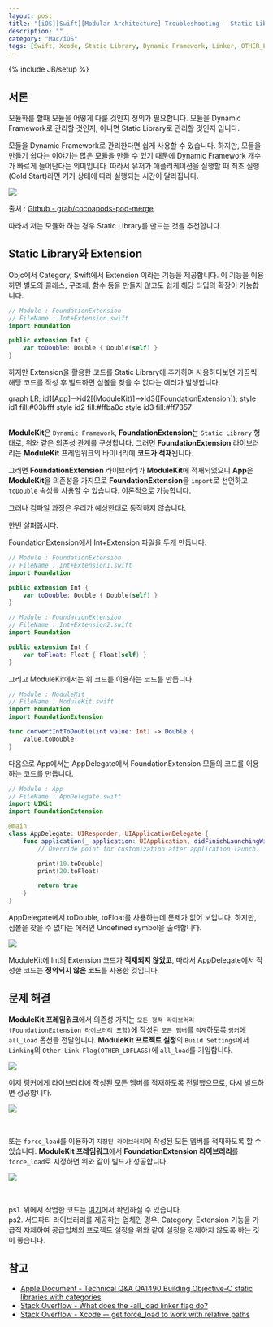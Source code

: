 ```yaml
---
layout: post
title: "[iOS][Swift][Modular Architecture] Troubleshooting - Static Library를 모듈로 작업 후, Extension으로 코드 확장시 멤버를 찾을 수 없는 문제와 해결방법"
description: ""
category: "Mac/iOS"
tags: [Swift, Xcode, Static Library, Dynamic Framework, Linker, OTHER_LDFLAGS, Extension, Library, Framework, all_load, force_load]
---
```

{% include JB/setup %}

## 서론

모듈화를 할때 모듈을 어떻게 다룰 것인지 정의가 필요합니다. 모듈을 Dynamic Framework로 관리할 것인지, 아니면 Static Library로 관리할 것인지 입니다.

모듈을 Dynamic Framework로 관리한다면 쉽게 사용할 수 있습니다. 하지만, 모듈을 만들기 쉽다는 이야기는 많은 모듈을 만들 수 있기 때문에 Dynamic Framework 개수가 빠르게 늘어단다는 의미입니다. 따라서 유저가 애플리케이션을 실행할 때 최초 실행(Cold Start)라면 기기 상태에 따라 실행되는 시간이 달라집니다.

<p style="text-align:left;"><img src="{{ site.production_url }}/image/2021/11/20211124_01.png"/></p>

출처 : [Github - grab/cocoapods-pod-merge](https://github.com/grab/cocoapods-pod-merge)

따라서 저는 모듈화 하는 경우 Static Library를 만드는 것을 추천합니다. 

## Static Library와 Extension

Objc에서 Category, Swift에서 Extension 이라는 기능을 제공합니다. 이 기능을 이용하면 별도의 클래스, 구조체, 함수 등을 만들지 않고도 쉽게 해당 타입의 확장이 가능합니다.

```swift
// Module : FoundationExtension
// FileName : Int+Extension.swift
import Foundation

public extension Int {
    var toDouble: Double { Double(self) }
}
```

하지만 Extension을 활용한 코드를 Static Library에 추가하여 사용하다보면 가끔씩 해당 코드를 작성 후 빌드하면 심볼을 찾을 수 없다는 에러가 발생합니다. 

<div class="mermaid" style="display:flex;justify-content:center;"> 
graph LR;
    id1[App]-->id2[(ModuleKit)]-->id3([FoundationExtension]);
    style id1 fill:#03bfff
    style id2 fill:#ffba0c
    style id3 fill:#ff7357
</div><br/>

**ModuleKit**은 `Dynamic Framework`, **FoundationExtension**는 `Static Library` 형태로, 위와 같은 의존성 관계를 구성합니다. 그러면 **FoundationExtension** 라이브러리는 **ModuleKit** 프레임워크의 바이너리에 **코드가 적재**됩니다. 

그러면 **FoundationExtension** 라이브러리가 **ModuleKit**에 적재되었으니 **App**은 **ModuleKit**을 의존성을 가지므로 **FoundationExtension**을 `import`로 선언하고 `toDouble` 속성을 사용할 수 있습니다. 이론적으로 가능합니다.

그러나 컴파일 과정은 우리가 예상한대로 동작하지 않습니다. 

한번 살펴봅시다.

FoundationExtension에서 Int+Extension 파일을 두개 만듭니다.

```swift
// Module : FoundationExtension
// FileName : Int+Extension1.swift
import Foundation

public extension Int {
    var toDouble: Double { Double(self) }
}

// Module : FoundationExtension
// FileName : Int+Extension2.swift
import Foundation

public extension Int {
    var toFloat: Float { Float(self) }
}
```

그리고 ModuleKit에서는 위 코드를 이용하는 코드를 만듭니다.

```swift
// Module : ModuleKit
// FileName : ModuleKit.swift
import Foundation
import FoundationExtension

func convertIntToDouble(int value: Int) -> Double {
    value.toDouble
}
```

다음으로 App에서는 AppDelegate에서 FoundationExtension 모듈의 코드를 이용하는 코드를 만듭니다.

```swift
// Module : App
// FileName : AppDelegate.swift
import UIKit
import FoundationExtension

@main
class AppDelegate: UIResponder, UIApplicationDelegate {
    func application(_ application: UIApplication, didFinishLaunchingWithOptions launchOptions: [UIApplication.LaunchOptionsKey: Any]?) -> Bool {
        // Override point for customization after application launch.

        print(10.toDouble)
        print(20.toFloat)

        return true
    }
}
```

AppDelegate에서 toDouble, toFloat를 사용하는데 문제가 없어 보입니다. 하지만, 심볼을 찾을 수 없다는 에러인 Undefined symbol을 출력합니다.

<p style="text-align:left;"><img src="{{ site.production_url }}/image/2021/11/20211124_02.png"/></p>

ModuleKit에 Int의 Extension 코드가 **적재되지 않았고**, 따라서 AppDelegate에서 작성한 코드는 **정의되지 않은 코드**를 사용한 것입니다.

## 문제 해결 

**ModuleKit 프레임워크**에서 의존성 가지는 `모든 정적 라이브러리(FoundationExtension 라이브러리 포함)`에 작성된 `모든 멤버`를 `적재`하도록 `링커`에 `all_load` 옵션을 전달합니다. **ModuleKit 프로젝트 설정**의 `Build Settings`에서 `Linking`의 `Other Link Flag(OTHER_LDFLAGS)`에 `all_load`를 기입합니다.

<p style="text-align:left;"><img src="{{ site.production_url }}/image/2021/11/20211124_03.png"/></p>

이제 링커에게 라이브러리에 작성된 모든 멤버를 적재하도록 전달했으므로, 다시 빌드하면 성공합니다.

<p style="text-align:left;"><img src="{{ site.production_url }}/image/2021/11/20211124_04.png"/></p><br/>

또는 `force_load`를 이용하여 `지정된 라이브러리`에 작성된 모든 멤버를 적재하도록 할 수 있습니다. **ModuleKit 프레임워크**에서 **FoundationExtension 라이브러리**를 `force_load`로 지정하면 위와 같이 빌드가 성공합니다.

<p style="text-align:left;"><img src="{{ site.production_url }}/image/2021/11/20211124_05.png"/></p><br/>

ps1. 위에서 작업한 코드는 [여기](https://github.com/minsOne/Experiment-Repo/tree/master/20211124-research-modular-static-library-foundation-extension)에서 확인하실 수 있습니다.<br/>
ps2. 서드파티 라이브러리를 제공하는 업체인 경우, Category, Extension 기능을 가급적 자제하여 공급업체의 프로젝트 설정을 위와 같이 설정을 강제하지 않도록 하는 것이 좋습니다.

## 참고

* [Apple Document - Technical Q&A QA1490 Building Objective-C static libraries with categories](https://developer.apple.com/library/archive/qa/qa1490/_index.html)
* [Stack Overflow - What does the -all_load linker flag do?](https://stackoverflow.com/a/2906210)
* [Stack Overflow - Xcode -- get force_load to work with relative paths](https://stackoverflow.com/a/5095793)